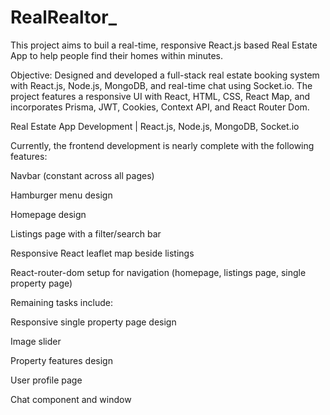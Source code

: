 # RealRealtor_

This project aims to buil a real-time, responsive React.js based Real Estate App to help people find their homes within minutes. 

Objective: Designed and developed a full-stack real estate booking system with React.js, Node.js, MongoDB, and real-time chat using Socket.io. The project features a responsive UI with React, HTML, CSS, React Map, and incorporates Prisma, JWT, Cookies, Context API, and React Router Dom.


Real Estate App Development | React.js, Node.js, MongoDB, Socket.io

Currently, the frontend development is nearly complete with the following features:

Navbar (constant across all pages)

Hamburger menu design

Homepage design

Listings page with a filter/search bar

Responsive React leaflet map beside listings

React-router-dom setup for navigation (homepage, listings page, single property page)


Remaining tasks include:

Responsive single property page design

Image slider

Property features design

User profile page

Chat component and window
